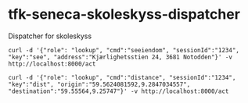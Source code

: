 # tfk-seneca-skoleskyss-dispatcher
Dispatcher for skoleskyss

```curl -d '{"role": "lookup", "cmd":"seeiendom", "sessionId":"1234", "key":"see", "address":"Kjærlighetsstien 24, 3681 Notodden"}' -v http://localhost:8000/act```

```curl -d '{"role": "lookup", "cmd":"distance", "sessionId":"1234", "key":"dist", "origin":"59.5624081592,9.2847034557", "destination":"59.55564,9.25747"}' -v http://localhost:8000/act```